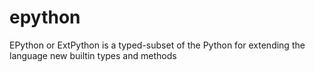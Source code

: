 # epython
EPython or ExtPython is a typed-subset of the Python for extending the language new builtin types and methods
